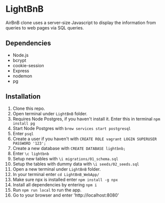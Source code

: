 # LightBnB
AirBnB clone uses a server-size Javascript to display the information from queries to web pages via SQL queries.

## Dependencies
- Node.js
- bcrypt
- cookie-session
- Express
- nodemon
- pg

## Installation
1. Clone this repo.
2. Open terminal under `LightBnB` folder.
3. Requires Node Postgres, if you haven't install it. Enter this in terminal `npm install pg`
4. Start Node Postgres with `brew services start postgresql`
5. Enter `psql`
6. Create a user if you haven't with `CREATE ROLE vagrant LOGIN SUPERUSER PASSWORD '123';`
7. Create a new database with `CREATE DATABASE lightbnb;`
8. Enter `\c lightbnb`
9. Setup new tables with `\i migrations/01_schema.sql`
10. Setup the tables with dummy data with `\i seeds/02_seeds.sql`
11. Open a new terminal under `LightBnB` folder.
12. In your terminal enter `cd LightBnB_WebApp/`
13. Make sure npx is installed enter `npm install -g npx`
14. Install all dependencies by entering `npm i`
15. Run `npm run local` to run the app.
16. Go to your browser and enter 'http://localhost:8080'